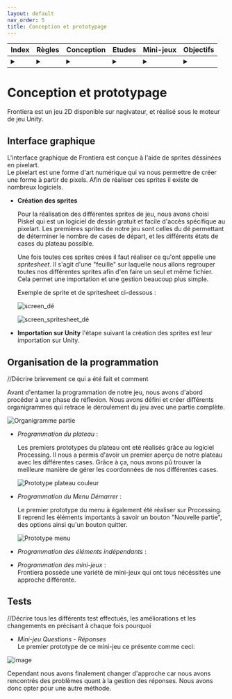 ```yaml
---
layout: default
nav_order: 5
title: Conception et prototypage
---
```

| Index | Règles | Conception | Etudes | Mini-jeux | Objectifs |
| --------- | --------- | --------- | --------- | --------- | --------- |
| <details><summary></summary>[°](https://github.com/Makerspace-Amiens/2024-FrontieraApp/blob/main/docs/index.md)</details> | <details><summary></summary>[°](https://github.com/Makerspace-Amiens/2024-FrontieraApp/blob/main/docs/R%C3%A8gles.md)</details> | <details><summary></summary>[°](https://github.com/Makerspace-Amiens/2024-FrontieraApp/blob/main/docs/conception.md)</details> | <details><summary></summary>[°](https://github.com/Makerspace-Amiens/2024-FrontieraApp/blob/main/docs/etudes.md)</details> | <details><summary></summary>[°](https://github.com/Makerspace-Amiens/2024-FrontieraApp/blob/main/docs/mini-jeux.md)</details> | <details><summary></summary>[°](https://github.com/Makerspace-Amiens/2024-FrontieraApp/blob/main/docs/objectifs.md)</details> |

# Conception et prototypage
Frontiera est un jeu 2D disponible sur nagivateur, et réalisé sous le moteur de jeu Unity.

## Interface graphique
L'interface graphique de Frontiera est conçue à l'aide de sprites déssinées en pixelart.  
Le pixelart est une forme d'art numérique qui va nous permettre de créer une forme à partir de pixels. Afin de réaliser ces sprites il existe de nombreux logiciels.
* **Création des sprites**

  Pour la réalisation des différentes sprites de jeu, nous avons choisi Piskel qui est un logiciel de dessin gratuit et facile d'accès spécifique au pixelart. Les premières sprites de notre jeu sont celles du dé permettant de déterminer le nombre de cases de départ, et les différents états de cases du plateau possible.
  
  Une fois toutes ces sprites crées il faut réaliser ce qu'ont appelle une *spritesheet*. Il s'agit d'une "feuille" sur laquelle nous allons regrouper toutes nos différentes sprites afin d'en faire un seul et même fichier. Cela permet une importation et une gestion beaucoup plus simple.
  
  Exemple de sprite et de spritesheet ci-dessous :
  
   ![screen_dé](https://github.com/Makerspace-Amiens/2024-FrontieraApp/assets/158062961/d11bde4b-45fe-41c6-84dc-b878b79c3e3e)
  
   ![screen_spritesheet_dé](https://github.com/Makerspace-Amiens/2024-FrontieraApp/assets/158062961/70be1294-1a30-4364-ab11-7ddf08d37c63)

* **Importation sur Unity**
l'étape suivant la création des sprites est leur importation sur Unity. 
  
  
## Organisation de la programmation
//Décrire brievement ce qui a été fait et comment  

Avant d'entamer la programmation de notre jeu, nous avons d'abord procéder à une phase de réflexion. Nous avons défini et créer différents organigrammes qui retrace le déroulement du jeu avec une partie complète.  


![Organigramme partie](https://github.com/Makerspace-Amiens/2024-FrontieraApp/assets/158062961/6672c83a-fbe2-4252-b250-8953576d86ba)  



* *Programmation du plateau* :

  Les premiers prototypes du plateau ont eté réalisés grâce au logiciel Processing. Il nous a permis d'avoir un premier aperçu de notre plateau avec les différentes cases. Grâce à ça, nous avons pû trouver la meilleure manière de gérer les coordonnées de nos différentes cases.  

  ![Prototype plateau couleur](https://github.com/Makerspace-Amiens/2024-FrontieraApp/assets/158062961/05750076-c588-41d7-b03f-be6aeb16d0fc)

  
* *Programmation du Menu Démarrer* :

  Le premier prototype du menu à également été réaliser sur Processing. Il reprend les éléments importants à savoir un bouton "Nouvelle partie", des options ainsi qu'un bouton quitter.
  
  
  ![Prototype menu](https://github.com/Makerspace-Amiens/2024-FrontieraApp/assets/158062961/a7b8a378-d617-4961-86e3-6cc99f58d3c4)


  
* *Programmation des éléments indépendants* :

  
* *Programmation des mini-jeux* :  
  Frontiera possède une variété de mini-jeux qui ont tous nécéssités une approche différente. 

## Tests 
//Décrire tous les différents test effectués, les améliorations et les changements en précisant à chaque fois pourquoi
* *Mini-jeu Questions - Réponses*  
  Le premier prototype de ce mini-jeu ce présente comme ceci:  

![image](https://github.com/Makerspace-Amiens/2024-FrontieraApp/assets/158062961/1c843e64-9268-487c-9faf-5bf29b9951f4)  

Cependant nous avons finalement changer d'approche car nous avons rencontrés des problèmes quant à la gestion des réponses. Nous avons donc opter pour une autre méthode. 

